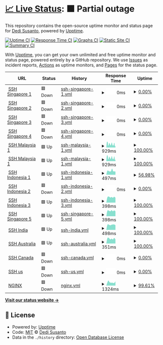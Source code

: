 # [📈 Live Status](https://status.hidessh.com): <!--live status--> **🟧 Partial outage**

This repository contains the open-source uptime monitor and status page for [Dedi Susanto](sshcdn.com), powered by [Upptime](https://github.com/upptime/upptime).

[![Uptime CI](https://github.com/4rukadi/hidessh-web/workflows/Uptime%20CI/badge.svg)](https://github.com/4rukadi/hidessh-web/actions?query=workflow%3A%22Uptime+CI%22)
[![Response Time CI](https://github.com/4rukadi/hidessh-web/workflows/Response%20Time%20CI/badge.svg)](https://github.com/4rukadi/hidessh-web/actions?query=workflow%3A%22Response+Time+CI%22)
[![Graphs CI](https://github.com/4rukadi/hidessh-web/workflows/Graphs%20CI/badge.svg)](https://github.com/4rukadi/hidessh-web/actions?query=workflow%3A%22Graphs+CI%22)
[![Static Site CI](https://github.com/4rukadi/hidessh-web/workflows/Static%20Site%20CI/badge.svg)](https://github.com/4rukadi/hidessh-web/actions?query=workflow%3A%22Static+Site+CI%22)
[![Summary CI](https://github.com/4rukadi/hidessh-web/workflows/Summary%20CI/badge.svg)](https://github.com/4rukadi/hidessh-web/actions?query=workflow%3A%22Summary+CI%22)

With [Upptime](https://upptime.js.org), you can get your own unlimited and free uptime monitor and status page, powered entirely by a GitHub repository. We use [Issues](https://github.com/4rukadi/hidessh-web/issues) as incident reports, [Actions](https://github.com/4rukadi/hidessh-web/actions) as uptime monitors, and [Pages](https://status.hidessh.com) for the status page.

<!--start: status pages-->
<!-- This summary is generated by Upptime (https://github.com/upptime/upptime) -->
<!-- Do not edit this manually, your changes will be overwritten -->
<!-- prettier-ignore -->
| URL | Status | History | Response Time | Uptime |
| --- | ------ | ------- | ------------- | ------ |
| <img alt="" src="https://ej538573utp.exactdn.com/blog/wp-content/uploads/2022/11/hpc1FS8JlOINe59NamnPtIXgkWXxG1039sKp8uGG.png" height="13"> [SSH Singapore 1](http://sg1.hidesvr.xyz:3128) | 🟥 Down | [ssh-singapore-1.yml](https://github.com/hidessh99/up-ssh/commits/HEAD/history/ssh-singapore-1.yml) | <details><summary><img alt="Response time graph" src="./graphs/ssh-singapore-1/response-time-week.png" height="20"> 0ms</summary><br><a href="https://ssh.hidessh.com/history/ssh-singapore-1"><img alt="Response time 437" src="https://img.shields.io/endpoint?url=https%3A%2F%2Fraw.githubusercontent.com%2Fhidessh99%2Fup-ssh%2FHEAD%2Fapi%2Fssh-singapore-1%2Fresponse-time.json"></a><br><a href="https://ssh.hidessh.com/history/ssh-singapore-1"><img alt="24-hour response time 0" src="https://img.shields.io/endpoint?url=https%3A%2F%2Fraw.githubusercontent.com%2Fhidessh99%2Fup-ssh%2FHEAD%2Fapi%2Fssh-singapore-1%2Fresponse-time-day.json"></a><br><a href="https://ssh.hidessh.com/history/ssh-singapore-1"><img alt="7-day response time 0" src="https://img.shields.io/endpoint?url=https%3A%2F%2Fraw.githubusercontent.com%2Fhidessh99%2Fup-ssh%2FHEAD%2Fapi%2Fssh-singapore-1%2Fresponse-time-week.json"></a><br><a href="https://ssh.hidessh.com/history/ssh-singapore-1"><img alt="30-day response time 506" src="https://img.shields.io/endpoint?url=https%3A%2F%2Fraw.githubusercontent.com%2Fhidessh99%2Fup-ssh%2FHEAD%2Fapi%2Fssh-singapore-1%2Fresponse-time-month.json"></a><br><a href="https://ssh.hidessh.com/history/ssh-singapore-1"><img alt="1-year response time 437" src="https://img.shields.io/endpoint?url=https%3A%2F%2Fraw.githubusercontent.com%2Fhidessh99%2Fup-ssh%2FHEAD%2Fapi%2Fssh-singapore-1%2Fresponse-time-year.json"></a></details> | <details><summary><a href="https://ssh.hidessh.com/history/ssh-singapore-1">0.00%</a></summary><a href="https://ssh.hidessh.com/history/ssh-singapore-1"><img alt="All-time uptime 52.57%" src="https://img.shields.io/endpoint?url=https%3A%2F%2Fraw.githubusercontent.com%2Fhidessh99%2Fup-ssh%2FHEAD%2Fapi%2Fssh-singapore-1%2Fuptime.json"></a><br><a href="https://ssh.hidessh.com/history/ssh-singapore-1"><img alt="24-hour uptime 0.00%" src="https://img.shields.io/endpoint?url=https%3A%2F%2Fraw.githubusercontent.com%2Fhidessh99%2Fup-ssh%2FHEAD%2Fapi%2Fssh-singapore-1%2Fuptime-day.json"></a><br><a href="https://ssh.hidessh.com/history/ssh-singapore-1"><img alt="7-day uptime 0.00%" src="https://img.shields.io/endpoint?url=https%3A%2F%2Fraw.githubusercontent.com%2Fhidessh99%2Fup-ssh%2FHEAD%2Fapi%2Fssh-singapore-1%2Fuptime-week.json"></a><br><a href="https://ssh.hidessh.com/history/ssh-singapore-1"><img alt="30-day uptime 16.69%" src="https://img.shields.io/endpoint?url=https%3A%2F%2Fraw.githubusercontent.com%2Fhidessh99%2Fup-ssh%2FHEAD%2Fapi%2Fssh-singapore-1%2Fuptime-month.json"></a><br><a href="https://ssh.hidessh.com/history/ssh-singapore-1"><img alt="1-year uptime 52.57%" src="https://img.shields.io/endpoint?url=https%3A%2F%2Fraw.githubusercontent.com%2Fhidessh99%2Fup-ssh%2FHEAD%2Fapi%2Fssh-singapore-1%2Fuptime-year.json"></a></details>
| <img alt="" src="https://ej538573utp.exactdn.com/blog/wp-content/uploads/2022/11/hpc1FS8JlOINe59NamnPtIXgkWXxG1039sKp8uGG.png" height="13"> [SSH Singapore 2](http://sg2.hidesvr.xyz:3128) | 🟥 Down | [ssh-singapore-2.yml](https://github.com/hidessh99/up-ssh/commits/HEAD/history/ssh-singapore-2.yml) | <details><summary><img alt="Response time graph" src="./graphs/ssh-singapore-2/response-time-week.png" height="20"> 0ms</summary><br><a href="https://ssh.hidessh.com/history/ssh-singapore-2"><img alt="Response time 443" src="https://img.shields.io/endpoint?url=https%3A%2F%2Fraw.githubusercontent.com%2Fhidessh99%2Fup-ssh%2FHEAD%2Fapi%2Fssh-singapore-2%2Fresponse-time.json"></a><br><a href="https://ssh.hidessh.com/history/ssh-singapore-2"><img alt="24-hour response time 0" src="https://img.shields.io/endpoint?url=https%3A%2F%2Fraw.githubusercontent.com%2Fhidessh99%2Fup-ssh%2FHEAD%2Fapi%2Fssh-singapore-2%2Fresponse-time-day.json"></a><br><a href="https://ssh.hidessh.com/history/ssh-singapore-2"><img alt="7-day response time 0" src="https://img.shields.io/endpoint?url=https%3A%2F%2Fraw.githubusercontent.com%2Fhidessh99%2Fup-ssh%2FHEAD%2Fapi%2Fssh-singapore-2%2Fresponse-time-week.json"></a><br><a href="https://ssh.hidessh.com/history/ssh-singapore-2"><img alt="30-day response time 556" src="https://img.shields.io/endpoint?url=https%3A%2F%2Fraw.githubusercontent.com%2Fhidessh99%2Fup-ssh%2FHEAD%2Fapi%2Fssh-singapore-2%2Fresponse-time-month.json"></a><br><a href="https://ssh.hidessh.com/history/ssh-singapore-2"><img alt="1-year response time 443" src="https://img.shields.io/endpoint?url=https%3A%2F%2Fraw.githubusercontent.com%2Fhidessh99%2Fup-ssh%2FHEAD%2Fapi%2Fssh-singapore-2%2Fresponse-time-year.json"></a></details> | <details><summary><a href="https://ssh.hidessh.com/history/ssh-singapore-2">0.00%</a></summary><a href="https://ssh.hidessh.com/history/ssh-singapore-2"><img alt="All-time uptime 51.97%" src="https://img.shields.io/endpoint?url=https%3A%2F%2Fraw.githubusercontent.com%2Fhidessh99%2Fup-ssh%2FHEAD%2Fapi%2Fssh-singapore-2%2Fuptime.json"></a><br><a href="https://ssh.hidessh.com/history/ssh-singapore-2"><img alt="24-hour uptime 0.00%" src="https://img.shields.io/endpoint?url=https%3A%2F%2Fraw.githubusercontent.com%2Fhidessh99%2Fup-ssh%2FHEAD%2Fapi%2Fssh-singapore-2%2Fuptime-day.json"></a><br><a href="https://ssh.hidessh.com/history/ssh-singapore-2"><img alt="7-day uptime 0.00%" src="https://img.shields.io/endpoint?url=https%3A%2F%2Fraw.githubusercontent.com%2Fhidessh99%2Fup-ssh%2FHEAD%2Fapi%2Fssh-singapore-2%2Fuptime-week.json"></a><br><a href="https://ssh.hidessh.com/history/ssh-singapore-2"><img alt="30-day uptime 16.66%" src="https://img.shields.io/endpoint?url=https%3A%2F%2Fraw.githubusercontent.com%2Fhidessh99%2Fup-ssh%2FHEAD%2Fapi%2Fssh-singapore-2%2Fuptime-month.json"></a><br><a href="https://ssh.hidessh.com/history/ssh-singapore-2"><img alt="1-year uptime 51.97%" src="https://img.shields.io/endpoint?url=https%3A%2F%2Fraw.githubusercontent.com%2Fhidessh99%2Fup-ssh%2FHEAD%2Fapi%2Fssh-singapore-2%2Fuptime-year.json"></a></details>
| <img alt="" src="https://ej538573utp.exactdn.com/blog/wp-content/uploads/2022/11/hpc1FS8JlOINe59NamnPtIXgkWXxG1039sKp8uGG.png" height="13"> [SSH Singapore 3](http://sg3.hidesvr.xyz:3128) | 🟥 Down | [ssh-singapore-3.yml](https://github.com/hidessh99/up-ssh/commits/HEAD/history/ssh-singapore-3.yml) | <details><summary><img alt="Response time graph" src="./graphs/ssh-singapore-3/response-time-week.png" height="20"> 0ms</summary><br><a href="https://ssh.hidessh.com/history/ssh-singapore-3"><img alt="Response time 430" src="https://img.shields.io/endpoint?url=https%3A%2F%2Fraw.githubusercontent.com%2Fhidessh99%2Fup-ssh%2FHEAD%2Fapi%2Fssh-singapore-3%2Fresponse-time.json"></a><br><a href="https://ssh.hidessh.com/history/ssh-singapore-3"><img alt="24-hour response time 0" src="https://img.shields.io/endpoint?url=https%3A%2F%2Fraw.githubusercontent.com%2Fhidessh99%2Fup-ssh%2FHEAD%2Fapi%2Fssh-singapore-3%2Fresponse-time-day.json"></a><br><a href="https://ssh.hidessh.com/history/ssh-singapore-3"><img alt="7-day response time 0" src="https://img.shields.io/endpoint?url=https%3A%2F%2Fraw.githubusercontent.com%2Fhidessh99%2Fup-ssh%2FHEAD%2Fapi%2Fssh-singapore-3%2Fresponse-time-week.json"></a><br><a href="https://ssh.hidessh.com/history/ssh-singapore-3"><img alt="30-day response time 0" src="https://img.shields.io/endpoint?url=https%3A%2F%2Fraw.githubusercontent.com%2Fhidessh99%2Fup-ssh%2FHEAD%2Fapi%2Fssh-singapore-3%2Fresponse-time-month.json"></a><br><a href="https://ssh.hidessh.com/history/ssh-singapore-3"><img alt="1-year response time 430" src="https://img.shields.io/endpoint?url=https%3A%2F%2Fraw.githubusercontent.com%2Fhidessh99%2Fup-ssh%2FHEAD%2Fapi%2Fssh-singapore-3%2Fresponse-time-year.json"></a></details> | <details><summary><a href="https://ssh.hidessh.com/history/ssh-singapore-3">0.00%</a></summary><a href="https://ssh.hidessh.com/history/ssh-singapore-3"><img alt="All-time uptime 0.00%" src="https://img.shields.io/endpoint?url=https%3A%2F%2Fraw.githubusercontent.com%2Fhidessh99%2Fup-ssh%2FHEAD%2Fapi%2Fssh-singapore-3%2Fuptime.json"></a><br><a href="https://ssh.hidessh.com/history/ssh-singapore-3"><img alt="24-hour uptime 0.00%" src="https://img.shields.io/endpoint?url=https%3A%2F%2Fraw.githubusercontent.com%2Fhidessh99%2Fup-ssh%2FHEAD%2Fapi%2Fssh-singapore-3%2Fuptime-day.json"></a><br><a href="https://ssh.hidessh.com/history/ssh-singapore-3"><img alt="7-day uptime 0.00%" src="https://img.shields.io/endpoint?url=https%3A%2F%2Fraw.githubusercontent.com%2Fhidessh99%2Fup-ssh%2FHEAD%2Fapi%2Fssh-singapore-3%2Fuptime-week.json"></a><br><a href="https://ssh.hidessh.com/history/ssh-singapore-3"><img alt="30-day uptime 7.96%" src="https://img.shields.io/endpoint?url=https%3A%2F%2Fraw.githubusercontent.com%2Fhidessh99%2Fup-ssh%2FHEAD%2Fapi%2Fssh-singapore-3%2Fuptime-month.json"></a><br><a href="https://ssh.hidessh.com/history/ssh-singapore-3"><img alt="1-year uptime 0.00%" src="https://img.shields.io/endpoint?url=https%3A%2F%2Fraw.githubusercontent.com%2Fhidessh99%2Fup-ssh%2FHEAD%2Fapi%2Fssh-singapore-3%2Fuptime-year.json"></a></details>
| <img alt="" src="https://ej538573utp.exactdn.com/blog/wp-content/uploads/2022/11/hpc1FS8JlOINe59NamnPtIXgkWXxG1039sKp8uGG.png" height="13"> [SSH Singapore 4](http://sg4.hidesvr.xyz:3128) | 🟥 Down | [ssh-singapore-4.yml](https://github.com/hidessh99/up-ssh/commits/HEAD/history/ssh-singapore-4.yml) | <details><summary><img alt="Response time graph" src="./graphs/ssh-singapore-4/response-time-week.png" height="20"> 0ms</summary><br><a href="https://ssh.hidessh.com/history/ssh-singapore-4"><img alt="Response time 439" src="https://img.shields.io/endpoint?url=https%3A%2F%2Fraw.githubusercontent.com%2Fhidessh99%2Fup-ssh%2FHEAD%2Fapi%2Fssh-singapore-4%2Fresponse-time.json"></a><br><a href="https://ssh.hidessh.com/history/ssh-singapore-4"><img alt="24-hour response time 0" src="https://img.shields.io/endpoint?url=https%3A%2F%2Fraw.githubusercontent.com%2Fhidessh99%2Fup-ssh%2FHEAD%2Fapi%2Fssh-singapore-4%2Fresponse-time-day.json"></a><br><a href="https://ssh.hidessh.com/history/ssh-singapore-4"><img alt="7-day response time 0" src="https://img.shields.io/endpoint?url=https%3A%2F%2Fraw.githubusercontent.com%2Fhidessh99%2Fup-ssh%2FHEAD%2Fapi%2Fssh-singapore-4%2Fresponse-time-week.json"></a><br><a href="https://ssh.hidessh.com/history/ssh-singapore-4"><img alt="30-day response time 0" src="https://img.shields.io/endpoint?url=https%3A%2F%2Fraw.githubusercontent.com%2Fhidessh99%2Fup-ssh%2FHEAD%2Fapi%2Fssh-singapore-4%2Fresponse-time-month.json"></a><br><a href="https://ssh.hidessh.com/history/ssh-singapore-4"><img alt="1-year response time 439" src="https://img.shields.io/endpoint?url=https%3A%2F%2Fraw.githubusercontent.com%2Fhidessh99%2Fup-ssh%2FHEAD%2Fapi%2Fssh-singapore-4%2Fresponse-time-year.json"></a></details> | <details><summary><a href="https://ssh.hidessh.com/history/ssh-singapore-4">0.00%</a></summary><a href="https://ssh.hidessh.com/history/ssh-singapore-4"><img alt="All-time uptime 0.00%" src="https://img.shields.io/endpoint?url=https%3A%2F%2Fraw.githubusercontent.com%2Fhidessh99%2Fup-ssh%2FHEAD%2Fapi%2Fssh-singapore-4%2Fuptime.json"></a><br><a href="https://ssh.hidessh.com/history/ssh-singapore-4"><img alt="24-hour uptime 0.00%" src="https://img.shields.io/endpoint?url=https%3A%2F%2Fraw.githubusercontent.com%2Fhidessh99%2Fup-ssh%2FHEAD%2Fapi%2Fssh-singapore-4%2Fuptime-day.json"></a><br><a href="https://ssh.hidessh.com/history/ssh-singapore-4"><img alt="7-day uptime 0.00%" src="https://img.shields.io/endpoint?url=https%3A%2F%2Fraw.githubusercontent.com%2Fhidessh99%2Fup-ssh%2FHEAD%2Fapi%2Fssh-singapore-4%2Fuptime-week.json"></a><br><a href="https://ssh.hidessh.com/history/ssh-singapore-4"><img alt="30-day uptime 7.96%" src="https://img.shields.io/endpoint?url=https%3A%2F%2Fraw.githubusercontent.com%2Fhidessh99%2Fup-ssh%2FHEAD%2Fapi%2Fssh-singapore-4%2Fuptime-month.json"></a><br><a href="https://ssh.hidessh.com/history/ssh-singapore-4"><img alt="1-year uptime 0.00%" src="https://img.shields.io/endpoint?url=https%3A%2F%2Fraw.githubusercontent.com%2Fhidessh99%2Fup-ssh%2FHEAD%2Fapi%2Fssh-singapore-4%2Fuptime-year.json"></a></details>
| <img alt="" src="https://ej538573utp.exactdn.com/blog/wp-content/uploads/2022/11/hpc1FS8JlOINe59NamnPtIXgkWXxG1039sKp8uGG.png" height="13"> [SSH Malaysia 1](http://my.hidesvr.xyz:81) | 🟩 Up | [ssh-malaysia-1.yml](https://github.com/hidessh99/up-ssh/commits/HEAD/history/ssh-malaysia-1.yml) | <details><summary><img alt="Response time graph" src="./graphs/ssh-malaysia-1/response-time-week.png" height="20"> 929ms</summary><br><a href="https://ssh.hidessh.com/history/ssh-malaysia-1"><img alt="Response time 1189" src="https://img.shields.io/endpoint?url=https%3A%2F%2Fraw.githubusercontent.com%2Fhidessh99%2Fup-ssh%2FHEAD%2Fapi%2Fssh-malaysia-1%2Fresponse-time.json"></a><br><a href="https://ssh.hidessh.com/history/ssh-malaysia-1"><img alt="24-hour response time 389" src="https://img.shields.io/endpoint?url=https%3A%2F%2Fraw.githubusercontent.com%2Fhidessh99%2Fup-ssh%2FHEAD%2Fapi%2Fssh-malaysia-1%2Fresponse-time-day.json"></a><br><a href="https://ssh.hidessh.com/history/ssh-malaysia-1"><img alt="7-day response time 929" src="https://img.shields.io/endpoint?url=https%3A%2F%2Fraw.githubusercontent.com%2Fhidessh99%2Fup-ssh%2FHEAD%2Fapi%2Fssh-malaysia-1%2Fresponse-time-week.json"></a><br><a href="https://ssh.hidessh.com/history/ssh-malaysia-1"><img alt="30-day response time 1138" src="https://img.shields.io/endpoint?url=https%3A%2F%2Fraw.githubusercontent.com%2Fhidessh99%2Fup-ssh%2FHEAD%2Fapi%2Fssh-malaysia-1%2Fresponse-time-month.json"></a><br><a href="https://ssh.hidessh.com/history/ssh-malaysia-1"><img alt="1-year response time 1189" src="https://img.shields.io/endpoint?url=https%3A%2F%2Fraw.githubusercontent.com%2Fhidessh99%2Fup-ssh%2FHEAD%2Fapi%2Fssh-malaysia-1%2Fresponse-time-year.json"></a></details> | <details><summary><a href="https://ssh.hidessh.com/history/ssh-malaysia-1">100.00%</a></summary><a href="https://ssh.hidessh.com/history/ssh-malaysia-1"><img alt="All-time uptime 99.97%" src="https://img.shields.io/endpoint?url=https%3A%2F%2Fraw.githubusercontent.com%2Fhidessh99%2Fup-ssh%2FHEAD%2Fapi%2Fssh-malaysia-1%2Fuptime.json"></a><br><a href="https://ssh.hidessh.com/history/ssh-malaysia-1"><img alt="24-hour uptime 100.00%" src="https://img.shields.io/endpoint?url=https%3A%2F%2Fraw.githubusercontent.com%2Fhidessh99%2Fup-ssh%2FHEAD%2Fapi%2Fssh-malaysia-1%2Fuptime-day.json"></a><br><a href="https://ssh.hidessh.com/history/ssh-malaysia-1"><img alt="7-day uptime 100.00%" src="https://img.shields.io/endpoint?url=https%3A%2F%2Fraw.githubusercontent.com%2Fhidessh99%2Fup-ssh%2FHEAD%2Fapi%2Fssh-malaysia-1%2Fuptime-week.json"></a><br><a href="https://ssh.hidessh.com/history/ssh-malaysia-1"><img alt="30-day uptime 99.96%" src="https://img.shields.io/endpoint?url=https%3A%2F%2Fraw.githubusercontent.com%2Fhidessh99%2Fup-ssh%2FHEAD%2Fapi%2Fssh-malaysia-1%2Fuptime-month.json"></a><br><a href="https://ssh.hidessh.com/history/ssh-malaysia-1"><img alt="1-year uptime 99.97%" src="https://img.shields.io/endpoint?url=https%3A%2F%2Fraw.githubusercontent.com%2Fhidessh99%2Fup-ssh%2FHEAD%2Fapi%2Fssh-malaysia-1%2Fuptime-year.json"></a></details>
| <img alt="" src="https://ej538573utp.exactdn.com/blog/wp-content/uploads/2022/11/hpc1FS8JlOINe59NamnPtIXgkWXxG1039sKp8uGG.png" height="13"> [SSH Malaysia 1](http://my2.hidesvr.xyz:81) | 🟩 Up | [ssh-malaysia-1.yml](https://github.com/hidessh99/up-ssh/commits/HEAD/history/ssh-malaysia-1.yml) | <details><summary><img alt="Response time graph" src="./graphs/ssh-malaysia-1/response-time-week.png" height="20"> 929ms</summary><br><a href="https://ssh.hidessh.com/history/ssh-malaysia-1"><img alt="Response time 1189" src="https://img.shields.io/endpoint?url=https%3A%2F%2Fraw.githubusercontent.com%2Fhidessh99%2Fup-ssh%2FHEAD%2Fapi%2Fssh-malaysia-1%2Fresponse-time.json"></a><br><a href="https://ssh.hidessh.com/history/ssh-malaysia-1"><img alt="24-hour response time 389" src="https://img.shields.io/endpoint?url=https%3A%2F%2Fraw.githubusercontent.com%2Fhidessh99%2Fup-ssh%2FHEAD%2Fapi%2Fssh-malaysia-1%2Fresponse-time-day.json"></a><br><a href="https://ssh.hidessh.com/history/ssh-malaysia-1"><img alt="7-day response time 929" src="https://img.shields.io/endpoint?url=https%3A%2F%2Fraw.githubusercontent.com%2Fhidessh99%2Fup-ssh%2FHEAD%2Fapi%2Fssh-malaysia-1%2Fresponse-time-week.json"></a><br><a href="https://ssh.hidessh.com/history/ssh-malaysia-1"><img alt="30-day response time 1138" src="https://img.shields.io/endpoint?url=https%3A%2F%2Fraw.githubusercontent.com%2Fhidessh99%2Fup-ssh%2FHEAD%2Fapi%2Fssh-malaysia-1%2Fresponse-time-month.json"></a><br><a href="https://ssh.hidessh.com/history/ssh-malaysia-1"><img alt="1-year response time 1189" src="https://img.shields.io/endpoint?url=https%3A%2F%2Fraw.githubusercontent.com%2Fhidessh99%2Fup-ssh%2FHEAD%2Fapi%2Fssh-malaysia-1%2Fresponse-time-year.json"></a></details> | <details><summary><a href="https://ssh.hidessh.com/history/ssh-malaysia-1">100.00%</a></summary><a href="https://ssh.hidessh.com/history/ssh-malaysia-1"><img alt="All-time uptime 99.97%" src="https://img.shields.io/endpoint?url=https%3A%2F%2Fraw.githubusercontent.com%2Fhidessh99%2Fup-ssh%2FHEAD%2Fapi%2Fssh-malaysia-1%2Fuptime.json"></a><br><a href="https://ssh.hidessh.com/history/ssh-malaysia-1"><img alt="24-hour uptime 100.00%" src="https://img.shields.io/endpoint?url=https%3A%2F%2Fraw.githubusercontent.com%2Fhidessh99%2Fup-ssh%2FHEAD%2Fapi%2Fssh-malaysia-1%2Fuptime-day.json"></a><br><a href="https://ssh.hidessh.com/history/ssh-malaysia-1"><img alt="7-day uptime 100.00%" src="https://img.shields.io/endpoint?url=https%3A%2F%2Fraw.githubusercontent.com%2Fhidessh99%2Fup-ssh%2FHEAD%2Fapi%2Fssh-malaysia-1%2Fuptime-week.json"></a><br><a href="https://ssh.hidessh.com/history/ssh-malaysia-1"><img alt="30-day uptime 99.96%" src="https://img.shields.io/endpoint?url=https%3A%2F%2Fraw.githubusercontent.com%2Fhidessh99%2Fup-ssh%2FHEAD%2Fapi%2Fssh-malaysia-1%2Fuptime-month.json"></a><br><a href="https://ssh.hidessh.com/history/ssh-malaysia-1"><img alt="1-year uptime 99.97%" src="https://img.shields.io/endpoint?url=https%3A%2F%2Fraw.githubusercontent.com%2Fhidessh99%2Fup-ssh%2FHEAD%2Fapi%2Fssh-malaysia-1%2Fuptime-year.json"></a></details>
| <img alt="" src="https://ej538573utp.exactdn.com/blog/wp-content/uploads/2022/11/hpc1FS8JlOINe59NamnPtIXgkWXxG1039sKp8uGG.png" height="13"> [SSH Indonesia 1](http://id.hidesvr.xyz:3128) | 🟩 Up | [ssh-indonesia-1.yml](https://github.com/hidessh99/up-ssh/commits/HEAD/history/ssh-indonesia-1.yml) | <details><summary><img alt="Response time graph" src="./graphs/ssh-indonesia-1/response-time-week.png" height="20"> 497ms</summary><br><a href="https://ssh.hidessh.com/history/ssh-indonesia-1"><img alt="Response time 438" src="https://img.shields.io/endpoint?url=https%3A%2F%2Fraw.githubusercontent.com%2Fhidessh99%2Fup-ssh%2FHEAD%2Fapi%2Fssh-indonesia-1%2Fresponse-time.json"></a><br><a href="https://ssh.hidessh.com/history/ssh-indonesia-1"><img alt="24-hour response time 432" src="https://img.shields.io/endpoint?url=https%3A%2F%2Fraw.githubusercontent.com%2Fhidessh99%2Fup-ssh%2FHEAD%2Fapi%2Fssh-indonesia-1%2Fresponse-time-day.json"></a><br><a href="https://ssh.hidessh.com/history/ssh-indonesia-1"><img alt="7-day response time 497" src="https://img.shields.io/endpoint?url=https%3A%2F%2Fraw.githubusercontent.com%2Fhidessh99%2Fup-ssh%2FHEAD%2Fapi%2Fssh-indonesia-1%2Fresponse-time-week.json"></a><br><a href="https://ssh.hidessh.com/history/ssh-indonesia-1"><img alt="30-day response time 497" src="https://img.shields.io/endpoint?url=https%3A%2F%2Fraw.githubusercontent.com%2Fhidessh99%2Fup-ssh%2FHEAD%2Fapi%2Fssh-indonesia-1%2Fresponse-time-month.json"></a><br><a href="https://ssh.hidessh.com/history/ssh-indonesia-1"><img alt="1-year response time 438" src="https://img.shields.io/endpoint?url=https%3A%2F%2Fraw.githubusercontent.com%2Fhidessh99%2Fup-ssh%2FHEAD%2Fapi%2Fssh-indonesia-1%2Fresponse-time-year.json"></a></details> | <details><summary><a href="https://ssh.hidessh.com/history/ssh-indonesia-1">56.98%</a></summary><a href="https://ssh.hidessh.com/history/ssh-indonesia-1"><img alt="All-time uptime 76.86%" src="https://img.shields.io/endpoint?url=https%3A%2F%2Fraw.githubusercontent.com%2Fhidessh99%2Fup-ssh%2FHEAD%2Fapi%2Fssh-indonesia-1%2Fuptime.json"></a><br><a href="https://ssh.hidessh.com/history/ssh-indonesia-1"><img alt="24-hour uptime 98.93%" src="https://img.shields.io/endpoint?url=https%3A%2F%2Fraw.githubusercontent.com%2Fhidessh99%2Fup-ssh%2FHEAD%2Fapi%2Fssh-indonesia-1%2Fuptime-day.json"></a><br><a href="https://ssh.hidessh.com/history/ssh-indonesia-1"><img alt="7-day uptime 56.98%" src="https://img.shields.io/endpoint?url=https%3A%2F%2Fraw.githubusercontent.com%2Fhidessh99%2Fup-ssh%2FHEAD%2Fapi%2Fssh-indonesia-1%2Fuptime-week.json"></a><br><a href="https://ssh.hidessh.com/history/ssh-indonesia-1"><img alt="30-day uptime 21.07%" src="https://img.shields.io/endpoint?url=https%3A%2F%2Fraw.githubusercontent.com%2Fhidessh99%2Fup-ssh%2FHEAD%2Fapi%2Fssh-indonesia-1%2Fuptime-month.json"></a><br><a href="https://ssh.hidessh.com/history/ssh-indonesia-1"><img alt="1-year uptime 76.86%" src="https://img.shields.io/endpoint?url=https%3A%2F%2Fraw.githubusercontent.com%2Fhidessh99%2Fup-ssh%2FHEAD%2Fapi%2Fssh-indonesia-1%2Fuptime-year.json"></a></details>
| <img alt="" src="https://ej538573utp.exactdn.com/blog/wp-content/uploads/2022/11/hpc1FS8JlOINe59NamnPtIXgkWXxG1039sKp8uGG.png" height="13"> [SSH Indonesia 2](http://id2.hidesvr.xyz:3128) | 🟥 Down | [ssh-indonesia-2.yml](https://github.com/hidessh99/up-ssh/commits/HEAD/history/ssh-indonesia-2.yml) | <details><summary><img alt="Response time graph" src="./graphs/ssh-indonesia-2/response-time-week.png" height="20"> 0ms</summary><br><a href="https://ssh.hidessh.com/history/ssh-indonesia-2"><img alt="Response time 436" src="https://img.shields.io/endpoint?url=https%3A%2F%2Fraw.githubusercontent.com%2Fhidessh99%2Fup-ssh%2FHEAD%2Fapi%2Fssh-indonesia-2%2Fresponse-time.json"></a><br><a href="https://ssh.hidessh.com/history/ssh-indonesia-2"><img alt="24-hour response time 0" src="https://img.shields.io/endpoint?url=https%3A%2F%2Fraw.githubusercontent.com%2Fhidessh99%2Fup-ssh%2FHEAD%2Fapi%2Fssh-indonesia-2%2Fresponse-time-day.json"></a><br><a href="https://ssh.hidessh.com/history/ssh-indonesia-2"><img alt="7-day response time 0" src="https://img.shields.io/endpoint?url=https%3A%2F%2Fraw.githubusercontent.com%2Fhidessh99%2Fup-ssh%2FHEAD%2Fapi%2Fssh-indonesia-2%2Fresponse-time-week.json"></a><br><a href="https://ssh.hidessh.com/history/ssh-indonesia-2"><img alt="30-day response time 0" src="https://img.shields.io/endpoint?url=https%3A%2F%2Fraw.githubusercontent.com%2Fhidessh99%2Fup-ssh%2FHEAD%2Fapi%2Fssh-indonesia-2%2Fresponse-time-month.json"></a><br><a href="https://ssh.hidessh.com/history/ssh-indonesia-2"><img alt="1-year response time 436" src="https://img.shields.io/endpoint?url=https%3A%2F%2Fraw.githubusercontent.com%2Fhidessh99%2Fup-ssh%2FHEAD%2Fapi%2Fssh-indonesia-2%2Fresponse-time-year.json"></a></details> | <details><summary><a href="https://ssh.hidessh.com/history/ssh-indonesia-2">0.00%</a></summary><a href="https://ssh.hidessh.com/history/ssh-indonesia-2"><img alt="All-time uptime 73.71%" src="https://img.shields.io/endpoint?url=https%3A%2F%2Fraw.githubusercontent.com%2Fhidessh99%2Fup-ssh%2FHEAD%2Fapi%2Fssh-indonesia-2%2Fuptime.json"></a><br><a href="https://ssh.hidessh.com/history/ssh-indonesia-2"><img alt="24-hour uptime 0.00%" src="https://img.shields.io/endpoint?url=https%3A%2F%2Fraw.githubusercontent.com%2Fhidessh99%2Fup-ssh%2FHEAD%2Fapi%2Fssh-indonesia-2%2Fuptime-day.json"></a><br><a href="https://ssh.hidessh.com/history/ssh-indonesia-2"><img alt="7-day uptime 0.00%" src="https://img.shields.io/endpoint?url=https%3A%2F%2Fraw.githubusercontent.com%2Fhidessh99%2Fup-ssh%2FHEAD%2Fapi%2Fssh-indonesia-2%2Fuptime-week.json"></a><br><a href="https://ssh.hidessh.com/history/ssh-indonesia-2"><img alt="30-day uptime 7.96%" src="https://img.shields.io/endpoint?url=https%3A%2F%2Fraw.githubusercontent.com%2Fhidessh99%2Fup-ssh%2FHEAD%2Fapi%2Fssh-indonesia-2%2Fuptime-month.json"></a><br><a href="https://ssh.hidessh.com/history/ssh-indonesia-2"><img alt="1-year uptime 73.71%" src="https://img.shields.io/endpoint?url=https%3A%2F%2Fraw.githubusercontent.com%2Fhidessh99%2Fup-ssh%2FHEAD%2Fapi%2Fssh-indonesia-2%2Fuptime-year.json"></a></details>
| <img alt="" src="https://ej538573utp.exactdn.com/blog/wp-content/uploads/2022/11/hpc1FS8JlOINe59NamnPtIXgkWXxG1039sKp8uGG.png" height="13"> [SSH Indonesia 3](http://id3.hidesvr.xyz:3128) | 🟩 Up | [ssh-indonesia-3.yml](https://github.com/hidessh99/up-ssh/commits/HEAD/history/ssh-indonesia-3.yml) | <details><summary><img alt="Response time graph" src="./graphs/ssh-indonesia-3/response-time-week.png" height="20"> 398ms</summary><br><a href="https://ssh.hidessh.com/history/ssh-indonesia-3"><img alt="Response time 434" src="https://img.shields.io/endpoint?url=https%3A%2F%2Fraw.githubusercontent.com%2Fhidessh99%2Fup-ssh%2FHEAD%2Fapi%2Fssh-indonesia-3%2Fresponse-time.json"></a><br><a href="https://ssh.hidessh.com/history/ssh-indonesia-3"><img alt="24-hour response time 358" src="https://img.shields.io/endpoint?url=https%3A%2F%2Fraw.githubusercontent.com%2Fhidessh99%2Fup-ssh%2FHEAD%2Fapi%2Fssh-indonesia-3%2Fresponse-time-day.json"></a><br><a href="https://ssh.hidessh.com/history/ssh-indonesia-3"><img alt="7-day response time 398" src="https://img.shields.io/endpoint?url=https%3A%2F%2Fraw.githubusercontent.com%2Fhidessh99%2Fup-ssh%2FHEAD%2Fapi%2Fssh-indonesia-3%2Fresponse-time-week.json"></a><br><a href="https://ssh.hidessh.com/history/ssh-indonesia-3"><img alt="30-day response time 433" src="https://img.shields.io/endpoint?url=https%3A%2F%2Fraw.githubusercontent.com%2Fhidessh99%2Fup-ssh%2FHEAD%2Fapi%2Fssh-indonesia-3%2Fresponse-time-month.json"></a><br><a href="https://ssh.hidessh.com/history/ssh-indonesia-3"><img alt="1-year response time 434" src="https://img.shields.io/endpoint?url=https%3A%2F%2Fraw.githubusercontent.com%2Fhidessh99%2Fup-ssh%2FHEAD%2Fapi%2Fssh-indonesia-3%2Fresponse-time-year.json"></a></details> | <details><summary><a href="https://ssh.hidessh.com/history/ssh-indonesia-3">100.00%</a></summary><a href="https://ssh.hidessh.com/history/ssh-indonesia-3"><img alt="All-time uptime 95.30%" src="https://img.shields.io/endpoint?url=https%3A%2F%2Fraw.githubusercontent.com%2Fhidessh99%2Fup-ssh%2FHEAD%2Fapi%2Fssh-indonesia-3%2Fuptime.json"></a><br><a href="https://ssh.hidessh.com/history/ssh-indonesia-3"><img alt="24-hour uptime 100.00%" src="https://img.shields.io/endpoint?url=https%3A%2F%2Fraw.githubusercontent.com%2Fhidessh99%2Fup-ssh%2FHEAD%2Fapi%2Fssh-indonesia-3%2Fuptime-day.json"></a><br><a href="https://ssh.hidessh.com/history/ssh-indonesia-3"><img alt="7-day uptime 100.00%" src="https://img.shields.io/endpoint?url=https%3A%2F%2Fraw.githubusercontent.com%2Fhidessh99%2Fup-ssh%2FHEAD%2Fapi%2Fssh-indonesia-3%2Fuptime-week.json"></a><br><a href="https://ssh.hidessh.com/history/ssh-indonesia-3"><img alt="30-day uptime 99.92%" src="https://img.shields.io/endpoint?url=https%3A%2F%2Fraw.githubusercontent.com%2Fhidessh99%2Fup-ssh%2FHEAD%2Fapi%2Fssh-indonesia-3%2Fuptime-month.json"></a><br><a href="https://ssh.hidessh.com/history/ssh-indonesia-3"><img alt="1-year uptime 95.30%" src="https://img.shields.io/endpoint?url=https%3A%2F%2Fraw.githubusercontent.com%2Fhidessh99%2Fup-ssh%2FHEAD%2Fapi%2Fssh-indonesia-3%2Fuptime-year.json"></a></details>
| <img alt="" src="https://ej538573utp.exactdn.com/blog/wp-content/uploads/2022/11/hpc1FS8JlOINe59NamnPtIXgkWXxG1039sKp8uGG.png" height="13"> [SSH Singapore 5](http://sg5.hidesvr.xyz:3128) | 🟩 Up | [ssh-singapore-5.yml](https://github.com/hidessh99/up-ssh/commits/HEAD/history/ssh-singapore-5.yml) | <details><summary><img alt="Response time graph" src="./graphs/ssh-singapore-5/response-time-week.png" height="20"> 398ms</summary><br><a href="https://ssh.hidessh.com/history/ssh-singapore-5"><img alt="Response time 436" src="https://img.shields.io/endpoint?url=https%3A%2F%2Fraw.githubusercontent.com%2Fhidessh99%2Fup-ssh%2FHEAD%2Fapi%2Fssh-singapore-5%2Fresponse-time.json"></a><br><a href="https://ssh.hidessh.com/history/ssh-singapore-5"><img alt="24-hour response time 360" src="https://img.shields.io/endpoint?url=https%3A%2F%2Fraw.githubusercontent.com%2Fhidessh99%2Fup-ssh%2FHEAD%2Fapi%2Fssh-singapore-5%2Fresponse-time-day.json"></a><br><a href="https://ssh.hidessh.com/history/ssh-singapore-5"><img alt="7-day response time 398" src="https://img.shields.io/endpoint?url=https%3A%2F%2Fraw.githubusercontent.com%2Fhidessh99%2Fup-ssh%2FHEAD%2Fapi%2Fssh-singapore-5%2Fresponse-time-week.json"></a><br><a href="https://ssh.hidessh.com/history/ssh-singapore-5"><img alt="30-day response time 423" src="https://img.shields.io/endpoint?url=https%3A%2F%2Fraw.githubusercontent.com%2Fhidessh99%2Fup-ssh%2FHEAD%2Fapi%2Fssh-singapore-5%2Fresponse-time-month.json"></a><br><a href="https://ssh.hidessh.com/history/ssh-singapore-5"><img alt="1-year response time 436" src="https://img.shields.io/endpoint?url=https%3A%2F%2Fraw.githubusercontent.com%2Fhidessh99%2Fup-ssh%2FHEAD%2Fapi%2Fssh-singapore-5%2Fresponse-time-year.json"></a></details> | <details><summary><a href="https://ssh.hidessh.com/history/ssh-singapore-5">100.00%</a></summary><a href="https://ssh.hidessh.com/history/ssh-singapore-5"><img alt="All-time uptime 64.16%" src="https://img.shields.io/endpoint?url=https%3A%2F%2Fraw.githubusercontent.com%2Fhidessh99%2Fup-ssh%2FHEAD%2Fapi%2Fssh-singapore-5%2Fuptime.json"></a><br><a href="https://ssh.hidessh.com/history/ssh-singapore-5"><img alt="24-hour uptime 100.00%" src="https://img.shields.io/endpoint?url=https%3A%2F%2Fraw.githubusercontent.com%2Fhidessh99%2Fup-ssh%2FHEAD%2Fapi%2Fssh-singapore-5%2Fuptime-day.json"></a><br><a href="https://ssh.hidessh.com/history/ssh-singapore-5"><img alt="7-day uptime 100.00%" src="https://img.shields.io/endpoint?url=https%3A%2F%2Fraw.githubusercontent.com%2Fhidessh99%2Fup-ssh%2FHEAD%2Fapi%2Fssh-singapore-5%2Fuptime-week.json"></a><br><a href="https://ssh.hidessh.com/history/ssh-singapore-5"><img alt="30-day uptime 99.96%" src="https://img.shields.io/endpoint?url=https%3A%2F%2Fraw.githubusercontent.com%2Fhidessh99%2Fup-ssh%2FHEAD%2Fapi%2Fssh-singapore-5%2Fuptime-month.json"></a><br><a href="https://ssh.hidessh.com/history/ssh-singapore-5"><img alt="1-year uptime 64.16%" src="https://img.shields.io/endpoint?url=https%3A%2F%2Fraw.githubusercontent.com%2Fhidessh99%2Fup-ssh%2FHEAD%2Fapi%2Fssh-singapore-5%2Fuptime-year.json"></a></details>
| <img alt="" src="https://ej538573utp.exactdn.com/blog/wp-content/uploads/2022/11/hpc1FS8JlOINe59NamnPtIXgkWXxG1039sKp8uGG.png" height="13"> [SSH India](http://in.hidesvr.xyz:3128) | 🟩 Up | [ssh-india.yml](https://github.com/hidessh99/up-ssh/commits/HEAD/history/ssh-india.yml) | <details><summary><img alt="Response time graph" src="./graphs/ssh-india/response-time-week.png" height="20"> 498ms</summary><br><a href="https://ssh.hidessh.com/history/ssh-india"><img alt="Response time 498" src="https://img.shields.io/endpoint?url=https%3A%2F%2Fraw.githubusercontent.com%2Fhidessh99%2Fup-ssh%2FHEAD%2Fapi%2Fssh-india%2Fresponse-time.json"></a><br><a href="https://ssh.hidessh.com/history/ssh-india"><img alt="24-hour response time 455" src="https://img.shields.io/endpoint?url=https%3A%2F%2Fraw.githubusercontent.com%2Fhidessh99%2Fup-ssh%2FHEAD%2Fapi%2Fssh-india%2Fresponse-time-day.json"></a><br><a href="https://ssh.hidessh.com/history/ssh-india"><img alt="7-day response time 498" src="https://img.shields.io/endpoint?url=https%3A%2F%2Fraw.githubusercontent.com%2Fhidessh99%2Fup-ssh%2FHEAD%2Fapi%2Fssh-india%2Fresponse-time-week.json"></a><br><a href="https://ssh.hidessh.com/history/ssh-india"><img alt="30-day response time 494" src="https://img.shields.io/endpoint?url=https%3A%2F%2Fraw.githubusercontent.com%2Fhidessh99%2Fup-ssh%2FHEAD%2Fapi%2Fssh-india%2Fresponse-time-month.json"></a><br><a href="https://ssh.hidessh.com/history/ssh-india"><img alt="1-year response time 498" src="https://img.shields.io/endpoint?url=https%3A%2F%2Fraw.githubusercontent.com%2Fhidessh99%2Fup-ssh%2FHEAD%2Fapi%2Fssh-india%2Fresponse-time-year.json"></a></details> | <details><summary><a href="https://ssh.hidessh.com/history/ssh-india">100.00%</a></summary><a href="https://ssh.hidessh.com/history/ssh-india"><img alt="All-time uptime 98.15%" src="https://img.shields.io/endpoint?url=https%3A%2F%2Fraw.githubusercontent.com%2Fhidessh99%2Fup-ssh%2FHEAD%2Fapi%2Fssh-india%2Fuptime.json"></a><br><a href="https://ssh.hidessh.com/history/ssh-india"><img alt="24-hour uptime 100.00%" src="https://img.shields.io/endpoint?url=https%3A%2F%2Fraw.githubusercontent.com%2Fhidessh99%2Fup-ssh%2FHEAD%2Fapi%2Fssh-india%2Fuptime-day.json"></a><br><a href="https://ssh.hidessh.com/history/ssh-india"><img alt="7-day uptime 100.00%" src="https://img.shields.io/endpoint?url=https%3A%2F%2Fraw.githubusercontent.com%2Fhidessh99%2Fup-ssh%2FHEAD%2Fapi%2Fssh-india%2Fuptime-week.json"></a><br><a href="https://ssh.hidessh.com/history/ssh-india"><img alt="30-day uptime 100.00%" src="https://img.shields.io/endpoint?url=https%3A%2F%2Fraw.githubusercontent.com%2Fhidessh99%2Fup-ssh%2FHEAD%2Fapi%2Fssh-india%2Fuptime-month.json"></a><br><a href="https://ssh.hidessh.com/history/ssh-india"><img alt="1-year uptime 98.15%" src="https://img.shields.io/endpoint?url=https%3A%2F%2Fraw.githubusercontent.com%2Fhidessh99%2Fup-ssh%2FHEAD%2Fapi%2Fssh-india%2Fuptime-year.json"></a></details>
| <img alt="" src="https://ej538573utp.exactdn.com/blog/wp-content/uploads/2022/11/hpc1FS8JlOINe59NamnPtIXgkWXxG1039sKp8uGG.png" height="13"> [SSH Australia](http://au.hidesvr.xyz:3128) | 🟩 Up | [ssh-australia.yml](https://github.com/hidessh99/up-ssh/commits/HEAD/history/ssh-australia.yml) | <details><summary><img alt="Response time graph" src="./graphs/ssh-australia/response-time-week.png" height="20"> 351ms</summary><br><a href="https://ssh.hidessh.com/history/ssh-australia"><img alt="Response time 389" src="https://img.shields.io/endpoint?url=https%3A%2F%2Fraw.githubusercontent.com%2Fhidessh99%2Fup-ssh%2FHEAD%2Fapi%2Fssh-australia%2Fresponse-time.json"></a><br><a href="https://ssh.hidessh.com/history/ssh-australia"><img alt="24-hour response time 292" src="https://img.shields.io/endpoint?url=https%3A%2F%2Fraw.githubusercontent.com%2Fhidessh99%2Fup-ssh%2FHEAD%2Fapi%2Fssh-australia%2Fresponse-time-day.json"></a><br><a href="https://ssh.hidessh.com/history/ssh-australia"><img alt="7-day response time 351" src="https://img.shields.io/endpoint?url=https%3A%2F%2Fraw.githubusercontent.com%2Fhidessh99%2Fup-ssh%2FHEAD%2Fapi%2Fssh-australia%2Fresponse-time-week.json"></a><br><a href="https://ssh.hidessh.com/history/ssh-australia"><img alt="30-day response time 370" src="https://img.shields.io/endpoint?url=https%3A%2F%2Fraw.githubusercontent.com%2Fhidessh99%2Fup-ssh%2FHEAD%2Fapi%2Fssh-australia%2Fresponse-time-month.json"></a><br><a href="https://ssh.hidessh.com/history/ssh-australia"><img alt="1-year response time 389" src="https://img.shields.io/endpoint?url=https%3A%2F%2Fraw.githubusercontent.com%2Fhidessh99%2Fup-ssh%2FHEAD%2Fapi%2Fssh-australia%2Fresponse-time-year.json"></a></details> | <details><summary><a href="https://ssh.hidessh.com/history/ssh-australia">100.00%</a></summary><a href="https://ssh.hidessh.com/history/ssh-australia"><img alt="All-time uptime 98.17%" src="https://img.shields.io/endpoint?url=https%3A%2F%2Fraw.githubusercontent.com%2Fhidessh99%2Fup-ssh%2FHEAD%2Fapi%2Fssh-australia%2Fuptime.json"></a><br><a href="https://ssh.hidessh.com/history/ssh-australia"><img alt="24-hour uptime 100.00%" src="https://img.shields.io/endpoint?url=https%3A%2F%2Fraw.githubusercontent.com%2Fhidessh99%2Fup-ssh%2FHEAD%2Fapi%2Fssh-australia%2Fuptime-day.json"></a><br><a href="https://ssh.hidessh.com/history/ssh-australia"><img alt="7-day uptime 100.00%" src="https://img.shields.io/endpoint?url=https%3A%2F%2Fraw.githubusercontent.com%2Fhidessh99%2Fup-ssh%2FHEAD%2Fapi%2Fssh-australia%2Fuptime-week.json"></a><br><a href="https://ssh.hidessh.com/history/ssh-australia"><img alt="30-day uptime 100.00%" src="https://img.shields.io/endpoint?url=https%3A%2F%2Fraw.githubusercontent.com%2Fhidessh99%2Fup-ssh%2FHEAD%2Fapi%2Fssh-australia%2Fuptime-month.json"></a><br><a href="https://ssh.hidessh.com/history/ssh-australia"><img alt="1-year uptime 98.17%" src="https://img.shields.io/endpoint?url=https%3A%2F%2Fraw.githubusercontent.com%2Fhidessh99%2Fup-ssh%2FHEAD%2Fapi%2Fssh-australia%2Fuptime-year.json"></a></details>
| <img alt="" src="https://ej538573utp.exactdn.com/blog/wp-content/uploads/2022/11/hpc1FS8JlOINe59NamnPtIXgkWXxG1039sKp8uGG.png" height="13"> [SSH Canada](http://ca.hidesvr.xyz:3128) | 🟥 Down | [ssh-canada.yml](https://github.com/hidessh99/up-ssh/commits/HEAD/history/ssh-canada.yml) | <details><summary><img alt="Response time graph" src="./graphs/ssh-canada/response-time-week.png" height="20"> 0ms</summary><br><a href="https://ssh.hidessh.com/history/ssh-canada"><img alt="Response time 104" src="https://img.shields.io/endpoint?url=https%3A%2F%2Fraw.githubusercontent.com%2Fhidessh99%2Fup-ssh%2FHEAD%2Fapi%2Fssh-canada%2Fresponse-time.json"></a><br><a href="https://ssh.hidessh.com/history/ssh-canada"><img alt="24-hour response time 0" src="https://img.shields.io/endpoint?url=https%3A%2F%2Fraw.githubusercontent.com%2Fhidessh99%2Fup-ssh%2FHEAD%2Fapi%2Fssh-canada%2Fresponse-time-day.json"></a><br><a href="https://ssh.hidessh.com/history/ssh-canada"><img alt="7-day response time 0" src="https://img.shields.io/endpoint?url=https%3A%2F%2Fraw.githubusercontent.com%2Fhidessh99%2Fup-ssh%2FHEAD%2Fapi%2Fssh-canada%2Fresponse-time-week.json"></a><br><a href="https://ssh.hidessh.com/history/ssh-canada"><img alt="30-day response time 0" src="https://img.shields.io/endpoint?url=https%3A%2F%2Fraw.githubusercontent.com%2Fhidessh99%2Fup-ssh%2FHEAD%2Fapi%2Fssh-canada%2Fresponse-time-month.json"></a><br><a href="https://ssh.hidessh.com/history/ssh-canada"><img alt="1-year response time 104" src="https://img.shields.io/endpoint?url=https%3A%2F%2Fraw.githubusercontent.com%2Fhidessh99%2Fup-ssh%2FHEAD%2Fapi%2Fssh-canada%2Fresponse-time-year.json"></a></details> | <details><summary><a href="https://ssh.hidessh.com/history/ssh-canada">0.00%</a></summary><a href="https://ssh.hidessh.com/history/ssh-canada"><img alt="All-time uptime 23.45%" src="https://img.shields.io/endpoint?url=https%3A%2F%2Fraw.githubusercontent.com%2Fhidessh99%2Fup-ssh%2FHEAD%2Fapi%2Fssh-canada%2Fuptime.json"></a><br><a href="https://ssh.hidessh.com/history/ssh-canada"><img alt="24-hour uptime 0.00%" src="https://img.shields.io/endpoint?url=https%3A%2F%2Fraw.githubusercontent.com%2Fhidessh99%2Fup-ssh%2FHEAD%2Fapi%2Fssh-canada%2Fuptime-day.json"></a><br><a href="https://ssh.hidessh.com/history/ssh-canada"><img alt="7-day uptime 0.00%" src="https://img.shields.io/endpoint?url=https%3A%2F%2Fraw.githubusercontent.com%2Fhidessh99%2Fup-ssh%2FHEAD%2Fapi%2Fssh-canada%2Fuptime-week.json"></a><br><a href="https://ssh.hidessh.com/history/ssh-canada"><img alt="30-day uptime 7.96%" src="https://img.shields.io/endpoint?url=https%3A%2F%2Fraw.githubusercontent.com%2Fhidessh99%2Fup-ssh%2FHEAD%2Fapi%2Fssh-canada%2Fuptime-month.json"></a><br><a href="https://ssh.hidessh.com/history/ssh-canada"><img alt="1-year uptime 23.45%" src="https://img.shields.io/endpoint?url=https%3A%2F%2Fraw.githubusercontent.com%2Fhidessh99%2Fup-ssh%2FHEAD%2Fapi%2Fssh-canada%2Fuptime-year.json"></a></details>
| <img alt="" src="https://ej538573utp.exactdn.com/blog/wp-content/uploads/2022/11/hpc1FS8JlOINe59NamnPtIXgkWXxG1039sKp8uGG.png" height="13"> [SSH us](http://us.hidesvr.xyz:3128) | 🟥 Down | [ssh-us.yml](https://github.com/hidessh99/up-ssh/commits/HEAD/history/ssh-us.yml) | <details><summary><img alt="Response time graph" src="./graphs/ssh-us/response-time-week.png" height="20"> 0ms</summary><br><a href="https://ssh.hidessh.com/history/ssh-us"><img alt="Response time 123" src="https://img.shields.io/endpoint?url=https%3A%2F%2Fraw.githubusercontent.com%2Fhidessh99%2Fup-ssh%2FHEAD%2Fapi%2Fssh-us%2Fresponse-time.json"></a><br><a href="https://ssh.hidessh.com/history/ssh-us"><img alt="24-hour response time 0" src="https://img.shields.io/endpoint?url=https%3A%2F%2Fraw.githubusercontent.com%2Fhidessh99%2Fup-ssh%2FHEAD%2Fapi%2Fssh-us%2Fresponse-time-day.json"></a><br><a href="https://ssh.hidessh.com/history/ssh-us"><img alt="7-day response time 0" src="https://img.shields.io/endpoint?url=https%3A%2F%2Fraw.githubusercontent.com%2Fhidessh99%2Fup-ssh%2FHEAD%2Fapi%2Fssh-us%2Fresponse-time-week.json"></a><br><a href="https://ssh.hidessh.com/history/ssh-us"><img alt="30-day response time 0" src="https://img.shields.io/endpoint?url=https%3A%2F%2Fraw.githubusercontent.com%2Fhidessh99%2Fup-ssh%2FHEAD%2Fapi%2Fssh-us%2Fresponse-time-month.json"></a><br><a href="https://ssh.hidessh.com/history/ssh-us"><img alt="1-year response time 123" src="https://img.shields.io/endpoint?url=https%3A%2F%2Fraw.githubusercontent.com%2Fhidessh99%2Fup-ssh%2FHEAD%2Fapi%2Fssh-us%2Fresponse-time-year.json"></a></details> | <details><summary><a href="https://ssh.hidessh.com/history/ssh-us">0.00%</a></summary><a href="https://ssh.hidessh.com/history/ssh-us"><img alt="All-time uptime 23.43%" src="https://img.shields.io/endpoint?url=https%3A%2F%2Fraw.githubusercontent.com%2Fhidessh99%2Fup-ssh%2FHEAD%2Fapi%2Fssh-us%2Fuptime.json"></a><br><a href="https://ssh.hidessh.com/history/ssh-us"><img alt="24-hour uptime 0.00%" src="https://img.shields.io/endpoint?url=https%3A%2F%2Fraw.githubusercontent.com%2Fhidessh99%2Fup-ssh%2FHEAD%2Fapi%2Fssh-us%2Fuptime-day.json"></a><br><a href="https://ssh.hidessh.com/history/ssh-us"><img alt="7-day uptime 0.00%" src="https://img.shields.io/endpoint?url=https%3A%2F%2Fraw.githubusercontent.com%2Fhidessh99%2Fup-ssh%2FHEAD%2Fapi%2Fssh-us%2Fuptime-week.json"></a><br><a href="https://ssh.hidessh.com/history/ssh-us"><img alt="30-day uptime 7.96%" src="https://img.shields.io/endpoint?url=https%3A%2F%2Fraw.githubusercontent.com%2Fhidessh99%2Fup-ssh%2FHEAD%2Fapi%2Fssh-us%2Fuptime-month.json"></a><br><a href="https://ssh.hidessh.com/history/ssh-us"><img alt="1-year uptime 23.43%" src="https://img.shields.io/endpoint?url=https%3A%2F%2Fraw.githubusercontent.com%2Fhidessh99%2Fup-ssh%2FHEAD%2Fapi%2Fssh-us%2Fuptime-year.json"></a></details>
| <img alt="" src="https://ej538573utp.exactdn.com/blog/wp-content/uploads/2022/11/hpc1FS8JlOINe59NamnPtIXgkWXxG1039sKp8uGG.png" height="13"> [NGINX](https://web.sshcdn.com) | 🟥 Down | [nginx.yml](https://github.com/hidessh99/up-ssh/commits/HEAD/history/nginx.yml) | <details><summary><img alt="Response time graph" src="./graphs/nginx/response-time-week.png" height="20"> 1324ms</summary><br><a href="https://ssh.hidessh.com/history/nginx"><img alt="Response time 1479" src="https://img.shields.io/endpoint?url=https%3A%2F%2Fraw.githubusercontent.com%2Fhidessh99%2Fup-ssh%2FHEAD%2Fapi%2Fnginx%2Fresponse-time.json"></a><br><a href="https://ssh.hidessh.com/history/nginx"><img alt="24-hour response time 1491" src="https://img.shields.io/endpoint?url=https%3A%2F%2Fraw.githubusercontent.com%2Fhidessh99%2Fup-ssh%2FHEAD%2Fapi%2Fnginx%2Fresponse-time-day.json"></a><br><a href="https://ssh.hidessh.com/history/nginx"><img alt="7-day response time 1324" src="https://img.shields.io/endpoint?url=https%3A%2F%2Fraw.githubusercontent.com%2Fhidessh99%2Fup-ssh%2FHEAD%2Fapi%2Fnginx%2Fresponse-time-week.json"></a><br><a href="https://ssh.hidessh.com/history/nginx"><img alt="30-day response time 1521" src="https://img.shields.io/endpoint?url=https%3A%2F%2Fraw.githubusercontent.com%2Fhidessh99%2Fup-ssh%2FHEAD%2Fapi%2Fnginx%2Fresponse-time-month.json"></a><br><a href="https://ssh.hidessh.com/history/nginx"><img alt="1-year response time 1479" src="https://img.shields.io/endpoint?url=https%3A%2F%2Fraw.githubusercontent.com%2Fhidessh99%2Fup-ssh%2FHEAD%2Fapi%2Fnginx%2Fresponse-time-year.json"></a></details> | <details><summary><a href="https://ssh.hidessh.com/history/nginx">99.61%</a></summary><a href="https://ssh.hidessh.com/history/nginx"><img alt="All-time uptime 98.60%" src="https://img.shields.io/endpoint?url=https%3A%2F%2Fraw.githubusercontent.com%2Fhidessh99%2Fup-ssh%2FHEAD%2Fapi%2Fnginx%2Fuptime.json"></a><br><a href="https://ssh.hidessh.com/history/nginx"><img alt="24-hour uptime 99.98%" src="https://img.shields.io/endpoint?url=https%3A%2F%2Fraw.githubusercontent.com%2Fhidessh99%2Fup-ssh%2FHEAD%2Fapi%2Fnginx%2Fuptime-day.json"></a><br><a href="https://ssh.hidessh.com/history/nginx"><img alt="7-day uptime 99.61%" src="https://img.shields.io/endpoint?url=https%3A%2F%2Fraw.githubusercontent.com%2Fhidessh99%2Fup-ssh%2FHEAD%2Fapi%2Fnginx%2Fuptime-week.json"></a><br><a href="https://ssh.hidessh.com/history/nginx"><img alt="30-day uptime 99.70%" src="https://img.shields.io/endpoint?url=https%3A%2F%2Fraw.githubusercontent.com%2Fhidessh99%2Fup-ssh%2FHEAD%2Fapi%2Fnginx%2Fuptime-month.json"></a><br><a href="https://ssh.hidessh.com/history/nginx"><img alt="1-year uptime 98.60%" src="https://img.shields.io/endpoint?url=https%3A%2F%2Fraw.githubusercontent.com%2Fhidessh99%2Fup-ssh%2FHEAD%2Fapi%2Fnginx%2Fuptime-year.json"></a></details>

<!--end: status pages-->

[**Visit our status website →**](https://status.hidessh.com)

## 📄 License

- Powered by: [Upptime](https://github.com/upptime/upptime)
- Code: [MIT](./LICENSE) © [Dedi Susanto](sshcdn.com)
- Data in the `./history` directory: [Open Database License](https://opendatacommons.org/licenses/odbl/1-0/)
